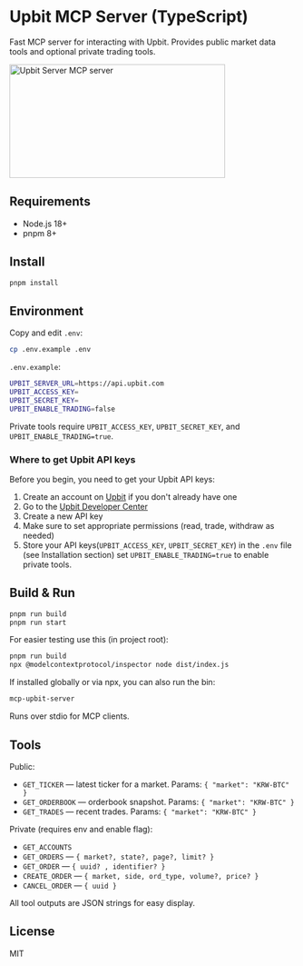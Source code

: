 # Upbit MCP Server (TypeScript)

Fast MCP server for interacting with Upbit. Provides public market data tools and optional private trading tools.

<a href="https://glama.ai/mcp/servers/@IQAIcom/mcp-upbit">
  <img width="380" height="200" src="https://glama.ai/mcp/servers/@IQAIcom/mcp-upbit/badge" alt="Upbit Server MCP server" />
</a>

## Requirements

- Node.js 18+
- pnpm 8+

## Install

```bash
pnpm install
```

## Environment

Copy and edit `.env`:

```bash
cp .env.example .env
```

`.env.example`:

```bash
UPBIT_SERVER_URL=https://api.upbit.com
UPBIT_ACCESS_KEY=
UPBIT_SECRET_KEY=
UPBIT_ENABLE_TRADING=false
```

Private tools require `UPBIT_ACCESS_KEY`, `UPBIT_SECRET_KEY`, and `UPBIT_ENABLE_TRADING=true`.

### Where to get Upbit API keys

Before you begin, you need to get your Upbit API keys:

1. Create an account on [Upbit](https://upbit.com) if you don't already have one
2. Go to the [Upbit Developer Center](https://upbit.com/service_center/open_api_guide)
3. Create a new API key
4. Make sure to set appropriate permissions (read, trade, withdraw as needed)
5. Store your API keys(`UPBIT_ACCESS_KEY`, `UPBIT_SECRET_KEY`) in the `.env` file (see Installation section) set `UPBIT_ENABLE_TRADING=true` to enable private tools.

## Build & Run

```bash
pnpm run build
pnpm run start
```

For easier testing use this (in project root):

```bash
pnpm run build
npx @modelcontextprotocol/inspector node dist/index.js
```

If installed globally or via npx, you can also run the bin:

```bash
mcp-upbit-server
```

Runs over stdio for MCP clients.

## Tools

Public:

- `GET_TICKER` — latest ticker for a market. Params: `{ "market": "KRW-BTC" }`
- `GET_ORDERBOOK` — orderbook snapshot. Params: `{ "market": "KRW-BTC" }`
- `GET_TRADES` — recent trades. Params: `{ "market": "KRW-BTC" }`

Private (requires env and enable flag):

- `GET_ACCOUNTS`
- `GET_ORDERS` — `{ market?, state?, page?, limit? }`
- `GET_ORDER` — `{ uuid? , identifier? }`
- `CREATE_ORDER` — `{ market, side, ord_type, volume?, price? }`
- `CANCEL_ORDER` — `{ uuid }`

All tool outputs are JSON strings for easy display.

## License

MIT